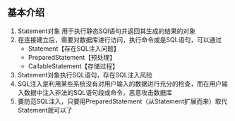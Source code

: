 ## 基本介绍

1. Statement对象 用于执行静态SQl语句并返回其生成的结果的对象
2. 在连接建立后，需要对数据库进行访问，执行命令或是SQL语句，可以通过
   - Statement【存在SQL注入问题】
   - PreparedStatement【预处理】
   - CallableStatement【存储过程】
3. Statement对象执行SQL语句，存在SQL注入风险
4. SQL注入是利用某些系统没有对用户输入的数据进行充分的检查，而在用户输入数据中注入非法的SQL语句段或命令，恶意攻击数据库
5. 要防范SQL注入，只要用PreparedStatement（从Statement扩展而来）取代Statement就可以了